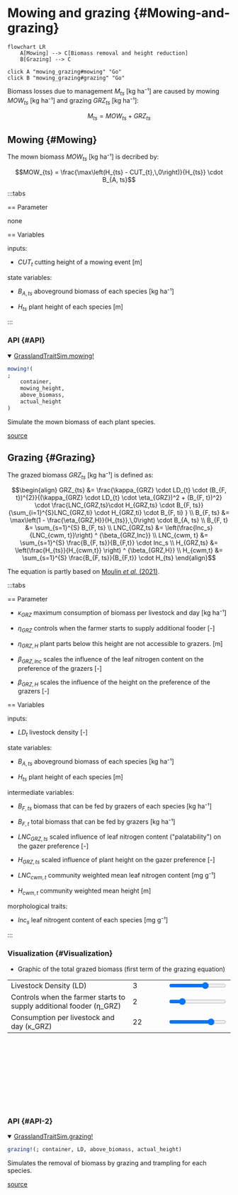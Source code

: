 


# Mowing and grazing {#Mowing-and-grazing}

```mermaid
flowchart LR
    A[Mowing] --> C[Biomass removal and height reduction]
    B[Grazing] --> C 

click A "mowing_grazing#mowing" "Go"
click B "mowing_grazing#grazing" "Go"
```


Biomass losses due to management $M_{ts}$ [kg ha⁻¹] are caused by mowing $MOW_{ts}$ [kg ha⁻¹] and grazing $GRZ_{ts}$ [kg ha⁻¹]:

$$M_{ts} = MOW_{ts} + GRZ_{ts}$$

## Mowing {#Mowing}

The mown biomass $MOW_{ts}$ [kg ha⁻¹] is decribed by:

$$MOW_{ts} =  \frac{\max\left(H_{ts} - CUT_{t},\,0\right)}{H_{ts}} \cdot B_{A, ts}$$

:::tabs

== Parameter

none

== Variables

inputs:
- $CUT_{t}$ cutting height of a mowing event [m]
  

state variables:
- $B_{A, ts}$ aboveground biomass of each species [kg ha⁻¹]
  
- $H_{ts}$ plant height of each species [m]
  

:::

### API {#API}
<details class='jldocstring custom-block' open>
<summary><a id='GrasslandTraitSim.mowing!' href='#GrasslandTraitSim.mowing!'><span class="jlbinding">GrasslandTraitSim.mowing!</span></a> <Badge type="info" class="jlObjectType jlFunction" text="Function" /></summary>



```julia
mowing!(
;
    container,
    mowing_height,
    above_biomass,
    actual_height
)

```


Simulate the mown biomass of each plant species.


<Badge type="info" class="source-link" text="source"><a href="https://github.com/FelixNoessler/GrasslandTraitSim.jl/blob/95dfc85525ff6ba5d69ef0c4ffbd50ee9d9825b3/src/3_biomass/3_management/2_mowing.jl#L1" target="_blank" rel="noreferrer">source</a></Badge>

</details>


## Grazing {#Grazing}

The grazed biomass $GRZ_{ts}$ [kg ha⁻¹] is defined as:

$$\begin{align}
GRZ_{ts} &=
    \frac{\kappa_{GRZ} \cdot LD_{t} \cdot (B_{F, t})^{2}}{(\kappa_{GRZ} \cdot LD_{t} \cdot \eta_{GRZ})^2 + (B_{F, t})^2} \cdot
    \frac{LNC_{GRZ,ts}\cdot H_{GRZ,ts} \cdot B_{F, ts}}{\sum_{i=1}^{S}LNC_{GRZ,ti} \cdot H_{GRZ,ti} \cdot B_{F, ti}  } \\
B_{F, ts} &= \max\left(1 - \frac{\eta_{GRZ,H}}{H_{ts}},\,0\right) \cdot B_{A, ts} \\
B_{F, t} &= \sum_{s=1}^{S} B_{F, ts} \\
LNC_{GRZ,ts} &= \left(\frac{lnc_s}{LNC_{cwm, t}}\right) ^ {\beta_{GRZ,lnc}} \\
LNC_{cwm, t} &= \sum_{s=1}^{S} \frac{B_{F, ts}}{B_{F,t}} \cdot lnc_s \\
H_{GRZ,ts} &= \left(\frac{H_{ts}}{H_{cwm,t}} \right) ^ {\beta_{GRZ,H}} \\
H_{cwm,t} &= \sum_{s=1}^{S} \frac{B_{F, ts}}{B_{F,t}} \cdot H_{ts}
\end{align}$$

The equation is partly based on [Moulin _et al._ (2021)](/references#Moulin2021).

:::tabs

== Parameter
- $\kappa_{GRZ}$ maximum consumption of biomass per livestock and day [kg ha⁻¹]
  
- $\eta_{GRZ}$ controls when the farmer starts to supply additional fooder [-]
  
- $\eta_{GRZ,H}$ plant parts below this height are not accessible to grazers. [m] 
  
- $\beta_{GRZ,lnc}$ scales the influence of the leaf nitrogen content on the preference of the grazers [-]
  
- $\beta_{GRZ,H}$ scales the influence of the height on the preference of the grazers [-]
  

== Variables

inputs:
- $LD_{t}$ livestock density [-]
  

state variables:
- $B_{A, ts}$ aboveground biomass of each species [kg ha⁻¹]
  
- $H_{ts}$ plant height of each species [m]
  

intermediate variables:
- $B_{F, ts}$ biomass that can be fed by grazers of each species [kg ha⁻¹]
  
- $B_{F, t}$ total biomass that can be fed by grazers [kg ha⁻¹]
  
- $LNC_{GRZ,ts}$ scaled influence of leaf nitrogen content (&quot;palatability&quot;) on the gazer preference [-]
  
- $H_{GRZ,ts}$ scaled influence of plant height on the gazer preference [-]
  
- $LNC_{cwm,t}$ community weighted mean leaf nitrogen content [mg g⁻¹]
  
- $H_{cwm,t}$ community weighted mean height [m]
  

morphological traits:
- $lnc_s$ leaf nitrogent content of each species [mg g⁻¹]
  

:::

### Visualization {#Visualization}
- Graphic of the total grazed biomass (first term of the grazing equation)
  
<script setup>
    import { onMounted } from 'vue';
    import { grazingPlot } from './d3_plots/Grazing.js';
    onMounted(() => { grazingPlot() });
</script>

<table>
    <colgroup>
        <col>
        <col width="80px">
        <col>
    </colgroup>
    <tbody>
     <tr>
        <td>Livestock Density (LD)</td>
        <td><span id="LD-value">3</span></td>
        <td><input type="range" min="0.1" max="4.5" step="0.1" value="3" id="LD" class="slider"></td>
    </tr>
    <tr>
        <td>Controls when the farmer starts to supply additional fooder (η_GRZ)</td>
        <td><span id="η_GRZ-value">2</span></td>
        <td><input type="range" min="0.1" max="10" step="0.1" value="2" id="η_GRZ"></td>
    </tr>
    <tr>
        <td>Consumption per livestock and day (κ_GRZ)</td>
        <td><span id="κ-value">22</span></td>
        <td><input type="range" min="12" max="25" step="1" value="22" id="κ"></td>
    </tr>
    </tbody>
</table>
<div style="max-width: 700px"><svg id="grazing_graph"></svg></div>


### API {#API-2}
<details class='jldocstring custom-block' open>
<summary><a id='GrasslandTraitSim.grazing!' href='#GrasslandTraitSim.grazing!'><span class="jlbinding">GrasslandTraitSim.grazing!</span></a> <Badge type="info" class="jlObjectType jlFunction" text="Function" /></summary>



```julia
grazing!(; container, LD, above_biomass, actual_height)

```


Simulates the removal of biomass by grazing and trampling for each species.


<Badge type="info" class="source-link" text="source"><a href="https://github.com/FelixNoessler/GrasslandTraitSim.jl/blob/95dfc85525ff6ba5d69ef0c4ffbd50ee9d9825b3/src/3_biomass/3_management/1_grazing.jl#L1" target="_blank" rel="noreferrer">source</a></Badge>

</details>

